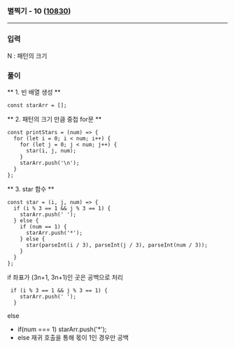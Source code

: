 ### 별찍기 - 10 (<a href = "https://www.acmicpc.net/problem/10830">10830</a>)

---

### 입력

N : 패턴의 크기

### 풀이

** 1. 빈 배열 생성 **

```
const starArr = [];
```

** 2. 패턴의 크기 만큼 중첩 for문 **

```
const printStars = (num) => {
  for (let i = 0; i < num; i++) {
    for (let j = 0; j < num; j++) {
      star(i, j, num);
    }
    starArr.push('\n');
  }
};
```

** 3. star 함수 **

```
const star = (i, j, num) => {
  if (i % 3 == 1 && j % 3 == 1) {
    starArr.push(' ');
  } else {
    if (num == 1) {
      starArr.push('*');
    } else {
      star(parseInt(i / 3), parseInt(j / 3), parseInt(num / 3));
    }
  }
};
```

if 좌표가 (3n+1, 3n+1)인 곳은 공백으로 처리

```
 if (i % 3 == 1 && j % 3 == 1) {
    starArr.push(' ');
  }
```

else

- if(num === 1) starArr.push('\*');
- else 재귀 호출을 통해 몫이 1인 경우만 공백
